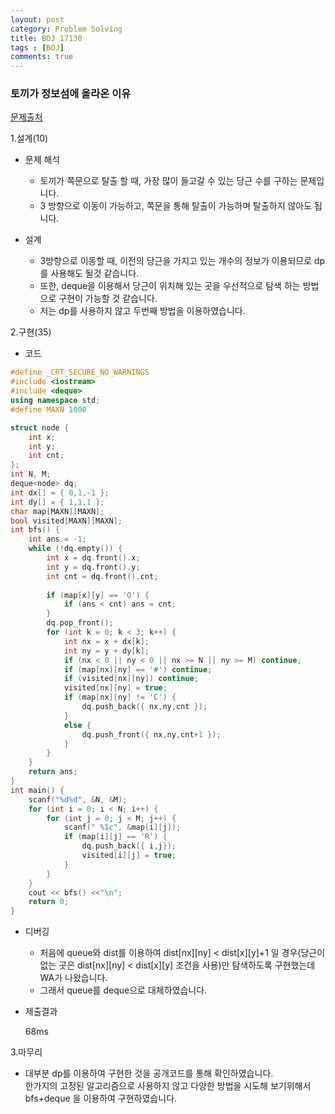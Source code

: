 ```yaml
---
layout: post
category: Problem Solving
title: BOJ 17130
tags : [BOJ]
comments: true
---
```

### 토끼가 정보섬에 올라온 이유
[문제출처](https://www.acmicpc.net/problem/17130)

1.설계(10)

  - 문제 해석
  
    - 토끼가 쪽문으로 탈출 할 때, 가장 많이 들고갈 수 있는 당근 수를 구하는 문제입니다.
    - 3 방향으로 이동이 가능하고, 쪽문을 통해 탈출이 가능하며 탈출하지 않아도 됩니다.
    
  - 설계
  
    - 3방향으로 이동할 때, 이전의 당근을 가지고 있는 개수의 정보가 이용되므로 dp를 사용해도 될것 같습니다.
    - 또한, deque을 이용해서 당근이 위치해 있는 곳을 우선적으로 탐색 하는 방법으로 구현이 가능할 것 같습니다.
    - 저는 dp를 사용하지 않고 두번째 방법을 이용하였습니다.
    
2.구현(35)

  - 코드
  
```cpp
#define _CRT_SECURE_NO_WARNINGS
#include <iostream>
#include <deque>
using namespace std;
#define MAXN 1000

struct node {
	int x;
	int y;
	int cnt;
};
int N, M;
deque<node> dq;
int dx[] = { 0,1,-1 };
int dy[] = { 1,1,1 };
char map[MAXN][MAXN];
bool visited[MAXN][MAXN];
int bfs() {
	int ans = -1;
	while (!dq.empty()) {
		int x = dq.front().x;
		int y = dq.front().y;
		int cnt = dq.front().cnt;
		
		if (map[x][y] == 'O') {
			if (ans < cnt) ans = cnt;
		}
		dq.pop_front();
		for (int k = 0; k < 3; k++) {
			int nx = x + dx[k];
			int ny = y + dy[k];
			if (nx < 0 || ny < 0 || nx >= N || ny >= M) continue;
			if (map[nx][ny] == '#') continue;
			if (visited[nx][ny]) continue;
			visited[nx][ny] = true;
			if (map[nx][ny] != 'C') {
				dq.push_back({ nx,ny,cnt });			
			}
			else {
				dq.push_front({ nx,ny,cnt+1 });
			}
		}
	}
	return ans;
}
int main() {
	scanf("%d%d", &N, &M);
	for (int i = 0; i < N; i++) {
		for (int j = 0; j < M; j++) {
			scanf(" %1c", &map[i][j]);
			if (map[i][j] == 'R') {
				dq.push_back({ i,j});
				visited[i][j] = true;
			}
		}
	}
	cout << bfs() <<"\n";
	return 0;
}

```
  - 디버깅
    
      - 처음에 queue와 dist를 이용하여 dist[nx][ny] < dist[x][y]+1 일 경우(당근이 없는 곳은 dist[nx][ny] < dist[x][y] 조건을 사용)만
       탐색하도록 구현했는데 WA가 나왔습니다.
       - 그래서 queue를 deque으로 대체하였습니다.
      
  - 제출결과

    68ms    

3.마무리

- 대부분 dp를 이용하여 구현한 것을 공개코드를 통해 확인하였습니다.  
  한가지의 고정된 알고리즘으로 사용하지 않고 다양한 방법을 시도해 보기위해서 bfs+deque 을 이용하여 구현하였습니다.
